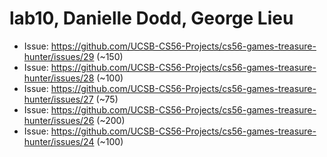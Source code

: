 # lab10, Danielle Dodd, George Lieu
* Issue: https://github.com/UCSB-CS56-Projects/cs56-games-treasure-hunter/issues/29 (~150)
* Issue: https://github.com/UCSB-CS56-Projects/cs56-games-treasure-hunter/issues/28 (~100)
* Issue: https://github.com/UCSB-CS56-Projects/cs56-games-treasure-hunter/issues/27 (~75)
* Issue: https://github.com/UCSB-CS56-Projects/cs56-games-treasure-hunter/issues/26 (~200)
* Issue: https://github.com/UCSB-CS56-Projects/cs56-games-treasure-hunter/issues/24 (~100)